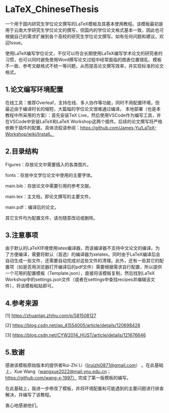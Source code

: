 # LaTeX_ChineseThesis
一个用于国内研究生学位论文撰写的LaTeX模板及其基本使用教程。该模板最初是用于云南大学研究生学位论文的撰写，但国内的学位论文格式基本一致，因此也可根据自己的需求扩展到各个高校的研究生学位论文撰写。如有任何问题和建议，欢迎Issue。

使用LaTeX编写学位论文，不仅可以符合长期使用LaTeX编写学术论文的研究者的习惯，也可以同时避免使用Word撰写论文过程中经常面临的图表位置错乱、模板不一致、参考文献格式不统一等问题，从而提高论文撰写效率，并实现标准的论文格式。
## 1.论文编写环境配置
在线工具：推荐Overleaf，支持在线、多人协作等功能，同时不用配置环境，但最近由于编译时长的缩短，大篇幅的学位论文很难通过编译。
本地部署（也是本教程中所采用的方案）：首先安装TeX Live，然后使用VSCode作为编写工具，并在VSCode中安装LaTeX和LaTeX Workshop这两个插件。后续的论文撰写将严格依赖于插件的配置。具体流程请参阅：https://github.com/James-Yu/LaTeX-Workshop/wiki/Install。

## 2.目录结构
Figures：存放论文中需要插入的各类图片。

fonts：存放中文学位论文中使用的主要字体。

main.bib：存放论文中需要引用的参考文献。

main.tex：主文档，即论文撰写的主要文件。

main.pdf：编译后的论文。

其它文件均为配置文件，请勿随意改动或删除。

## 3.注意事项
由于默认的LaTeX环境使用latex编译器，而该编译器不支持中文论文的编译。为了方便编译，需要将默认（首选）的编译器为xelatex。同时由于LaTeX编译后会自动生成一些文件，还需要自动完成对这些文件的清理。此外，还有一些其它的配置项（如是否用浏览器打开编译后的pdf文件）需要根据需求自行配置，所以提供一个可用的配置模板（Template.json），直接将该模板复制，然后找到LaTeX Workshop中的settings.json文件（或者在settings中查找recipes并编辑该文件），将该模板粘贴即可。

## 4.参考来源
[1] https://zhuanlan.zhihu.com/p/581508127

[2] https://blog.csdn.net/qq_41554005/article/details/120698428

[3] https://blog.csdn.net/CYW2014_HUST/article/details/121676646

## 5.致谢
感谢该模板原始版本的提供者Rui-Zhi Li（liruizhi0871@gmail.com）
。在此基础上，Xue Wang（wangxue2022@mail.ynu.edu.cn；https://github.com/wang-x-1997）
完成了第一版模板的编写。

在此基础上，我进一步修改了模板，并将环境配置和可能遇到的主要问题进行排查解决，并编写了该教程。

衷心地感谢他们。
